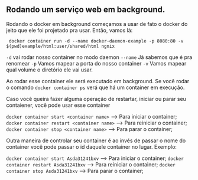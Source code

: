 ## Rodando um serviço web em background. 

Rodando o docker em background começamos a usar de fato o docker do jeito que ele foi projetado pra usar. 
Então, vamos lá: 

` docker container run -d --name docker-daemon-example -p 8080:80 -v $(pwd)example/html:user/shared/html ngnix`

`-d` vai rodar nosso container no modo daemon
`--name` Já sabemos que é pra renomear 
`-p` Vamos mapear a porta do nosso container 
`-v` Vamos mapear qual volume o diretório ele vai usar.  

Ao rodar esse container ele será executado em background. Se você rodar o comando  `docker container ps` verá que há um  container em execução. 

Caso você queira fazer alguma operação de restartar, iniciar ou parar seu contaiener, você pode usar esse container

`docker container start <container name>` --> Para iniciar o container;
`docker container restart <container name>` --> Para reiniciar o container;
`docker container stop <container name>` --> Para parar o container; 


Outra maneira de controlar seu container é ao invés de passar o nome do container você pode passar o id daquele container no lugar. Exemplo: 

`docker container start Asda31241bxv` --> Para iniciar o container;
`docker container restart Asda31241bxv` --> Para reiniciar o container;
`docker container stop Asda31241bxv` --> Para parar o container; 
